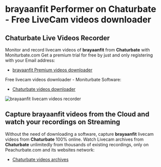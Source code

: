 # brayaanfit Performer on Chaturbate - Free LiveCam videos downloader

## Chaturbate Live Videos Recorder

Monitor and record livecam videos of **brayaanfit** from **Chaturbate** with Moniturbate.com
Get a premium trial for free by just and only registering with your Email address:
* [brayaanfit Premium videos downloader](https://moniturbate.com/request-demo-licence-key.html)

Free livecam videos downloader - Moniturbate Software:
* [Chaturbate videos downloader](https://moniturbate.com/moniturbate-download-software.html)

![brayaanfit livecam videos recorder](https://peachurnet.com/templates/moniturbate-software.png)


## Capture brayaanfit videos from the Cloud and watch your recordings on Streaming

Without the need of downloading a software, capture **brayaanfit** livecam videos from **Chaturbate** 100% online.
Watch Livecam archives from **Chaturbate** unlimitedly from thousands of existing recordings, only on Peachurbate.com and its websites network:
* [Chaturbate videos archives](https://peachurnet.com/)